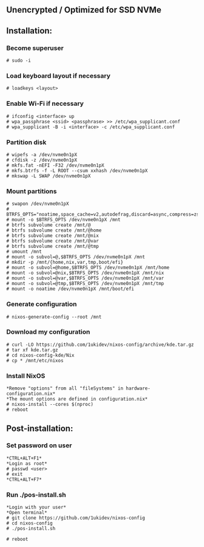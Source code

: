 ## Unencrypted / Optimized for SSD NVMe
## Installation:
### Become superuser
```
# sudo -i
```

### Load keyboard layout if necessary
```
# loadkeys <layout>
```

### Enable Wi-Fi if necessary
```
# ifconfig <interface> up
# wpa_passphrase <ssid> <passphrase> >> /etc/wpa_supplicant.conf
# wpa_supplicant -B -i <interface> -c /etc/wpa_supplicant.conf
```

### Partition disk
```
# wipefs -a /dev/nvme0n1pX
# cfdisk -z /dev/nvme0n1pX
# mkfs.fat -nEFI -F32 /dev/nvme0n1pX
# mkfs.btrfs -f -L ROOT --csum xxhash /dev/nvme0n1pX
# mkswap -L SWAP /dev/nvme0n1pX
```

### Mount partitions
```
# swapon /dev/nvme0n1pX
# BTRFS_OPTS="noatime,space_cache=v2,autodefrag,discard=async,compress=zstd"
# mount -o $BTRFS_OPTS /dev/nvme0n1pX /mnt
# btrfs subvolume create /mnt/@
# btrfs subvolume create /mnt/@home
# btrfs subvolume create /mnt/@nix
# btrfs subvolume create /mnt/@var
# btrfs subvolume create /mnt/@tmp
# umount /mnt
# mount -o subvol=@,$BTRFS_OPTS /dev/nvme0n1pX /mnt
# mkdir -p /mnt/{home,nix,var,tmp,boot/efi}
# mount -o subvol=@home,$BTRFS_OPTS /dev/nvme0n1pX /mnt/home
# mount -o subvol=@nix,$BTRFS_OPTS /dev/nvme0n1pX /mnt/nix
# mount -o subvol=@var,$BTRFS_OPTS /dev/nvme0n1pX /mnt/var
# mount -o subvol=@tmp,$BTRFS_OPTS /dev/nvme0n1pX /mnt/tmp
# mount -o noatime /dev/nvme0n1pX /mnt/boot/efi
```

### Generate configuration
```
# nixos-generate-config --root /mnt
```

### Download my configuration
```
# curl -LO https://github.com/1ukidev/nixos-config/archive/kde.tar.gz
# tar xf kde.tar.gz
# cd nixos-config-kde/Nix
# cp * /mnt/etc/nixos
```

### Install NixOS
```
*Remove "options" from all "fileSystems" in hardware-configuration.nix*
*The mount options are defined in configuration.nix*
# nixos-install --cores $(nproc)
# reboot
```

## Post-installation:
### Set password on user
```
*CTRL+ALT+F1*
*Login as root*
# passwd <user>
# exit
*CTRL+ALT+F7*
```

### Run ./pos-install.sh
```
*Login with your user*
*Open terminal*
# git clone https://github.com/1ukidev/nixos-config
# cd nixos-config
# ./pos-install.sh
```

```
# reboot
```
